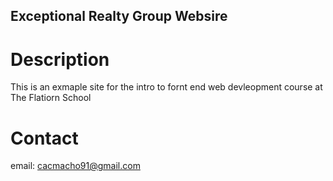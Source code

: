 Exceptional Realty Group Websire
---

# Description

This is an exmaple site for the intro to fornt end web devleopment course at The Flatiorn School 

# Contact

email: cacmacho91@gmail.com